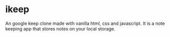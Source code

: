 # ikeep
An google keep clone made with vanilla html, css and javascript. It is a note keeping app that stores notes on your local storage. 
